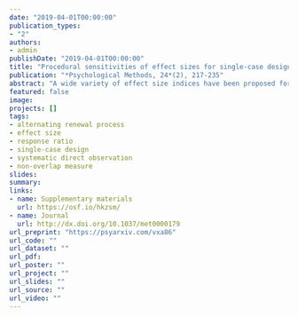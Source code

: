 ```yaml
---
date: "2019-04-01T00:00:00"
publication_types:
- "2"
authors:
- admin
publishDate: "2019-04-01T00:00:00"
title: "Procedural sensitivities of effect sizes for single-case designs with behavioral outcome measures"
publication: "*Psychological Methods, 24*(2), 217-235"
abstract: "A wide variety of effect size indices have been proposed for quantifying the magnitude of treatment effects in single-case designs. Commonly used measures include parametric indices such as the standardized mean difference, as well as non-overlap measures such as the percentage of non-overlapping data, improvement rate difference, and non-overlap of all pairs. Currently, little is known about the properties of these indices when applied to behavioral data collected by systematic direct observation, even though systematic direct observation is the most common method for outcome measurement in single-case research. This study uses Monte Carlo simulation to investigate the properties of several widely used single-case effect size measures when applied to systematic direct observation data. Results indicate that the magnitude of the non-overlap measures and of the standardized mean difference can be strongly influenced by procedural details of the study's design, which is a significant limitation to using these indices as effect sizes for meta-analysis of single-case designs. A less widely used parametric index, the log-response ratio, has the advantage of being insensitive to sample size and observation session length, although its magnitude is influenced by the use of partial interval recording."
featured: false
image: 
projects: []
tags: 
- alternating renewal process
- effect size
- response ratio
- single-case design
- systematic direct observation
- non-overlap measure
slides: 
summary: 
links:
- name: Supplementary materials
  url: https://osf.io/hkzsm/
- name: Journal
  url: http://dx.doi.org/10.1037/met0000179
url_preprint: "https://psyarxiv.com/vxa86"
url_code: ""
url_dataset: ""
url_pdf: 
url_poster: ""
url_project: ""
url_slides: ""
url_source: ""
url_video: ""
---
```

